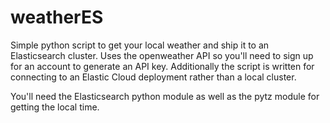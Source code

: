 # weatherES
Simple python script to get your local weather and ship it to an Elasticsearch cluster. Uses the openweather API so you'll need to sign up for an account to generate an API key. Additionally the script is written for connecting to an Elastic Cloud deployment rather than a local cluster.

You'll need the Elasticsearch python module as well as the pytz module for getting the local time.